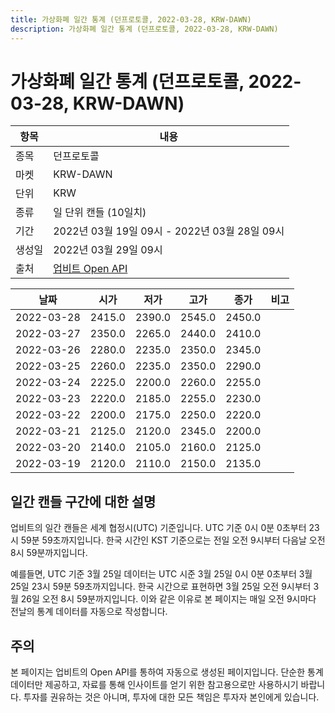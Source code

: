 ```yaml
---
title: 가상화폐 일간 통계 (던프로토콜, 2022-03-28, KRW-DAWN)
description: 가상화폐 일간 통계 (던프로토콜, 2022-03-28, KRW-DAWN)
---
```


가상화폐 일간 통계 (던프로토콜, 2022-03-28, KRW-DAWN)
===

|항목|내용|
|--|--|
|종목|던프로토콜|
|마켓|KRW-DAWN|
|단위|KRW|
|종류|일 단위 캔들 (10일치)|
|기간|2022년 03월 19일 09시 - 2022년 03월 28일 09시|
|생성일|2022년 03월 29일 09시|
|출처|[업비트 Open API](https://docs.upbit.com)|


|날짜|시가|저가|고가|종가|비고|
|--|--|--|--|--|--|
|2022-03-28|2415.0|2390.0|2545.0|2450.0|    |
|2022-03-27|2350.0|2265.0|2440.0|2410.0|    |
|2022-03-26|2280.0|2235.0|2350.0|2345.0|    |
|2022-03-25|2260.0|2235.0|2350.0|2290.0|    |
|2022-03-24|2225.0|2200.0|2260.0|2255.0|    |
|2022-03-23|2220.0|2185.0|2255.0|2230.0|    |
|2022-03-22|2200.0|2175.0|2250.0|2220.0|    |
|2022-03-21|2125.0|2120.0|2345.0|2200.0|    |
|2022-03-20|2140.0|2105.0|2160.0|2125.0|    |
|2022-03-19|2120.0|2110.0|2150.0|2135.0|    |


일간 캔들 구간에 대한 설명
---


업비트의 일간 캔들은 세계 협정시(UTC) 기준입니다. 
UTC 기준 0시 0분 0초부터 23시 59분 59초까지입니다. 
한국 시간인 KST 기준으로는 전일 오전 9시부터 다음날 오전 8시 59분까지입니다. 


예를들면, UTC 기준 3월 25일 데이터는 UTC 시준 3월 25일 0시 0분 0초부터 3월 25일 23시 59분 59초까지입니다. 
한국 시간으로 표현하면 3월 25일 오전 9시부터 3월 26일 오전 8시 59분까지입니다. 
이와 같은 이유로 본 페이지는 매일 오전 9시마다 전날의 통계 데이터를 자동으로 작성합니다. 


주의
---


본 페이지는 업비트의 Open API를 통하여 자동으로 생성된 페이지입니다. 
단순한 통계 데이터만 제공하고, 자료를 통해 인사이트를 얻기 위한 참고용으로만 사용하시기 바랍니다. 
투자를 권유하는 것은 아니며, 투자에 대한 모든 책임은 투자자 본인에게 있습니다. 
